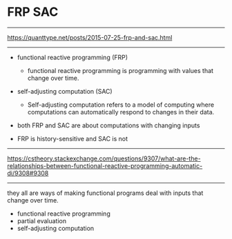 # FRP SAC

---

https://quanttype.net/posts/2015-07-25-frp-and-sac.html

---

- functional reactive programming (FRP)
    - functional reactive programming is programming with values that change over time.
- self-adjusting computation (SAC)
    - Self-adjusting computation refers to a model of computing where computations can automatically respond to changes in their data.

- both FRP and SAC are about computations with changing inputs
- FRP is history-sensitive and SAC is not

---

https://cstheory.stackexchange.com/questions/9307/what-are-the-relationships-between-functional-reactive-programming-automatic-di/9308#9308

---

they all are ways of making functional programs deal with inputs that change over time.

- functional reactive programming
- partial evaluation
- self-adjusting computation




